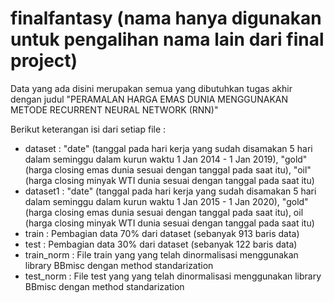 # finalfantasy (nama hanya digunakan untuk pengalihan nama lain dari final project)
Data yang ada disini merupakan semua yang dibutuhkan tugas akhir dengan judul "PERAMALAN HARGA EMAS DUNIA MENGGUNAKAN METODE RECURRENT NEURAL NETWORK (RNN)"

Berikut keterangan isi dari setiap file :
- dataset : "date" (tanggal pada hari kerja yang sudah disamakan 5 hari dalam seminggu dalam kurun waktu 1 Jan 2014 - 1 Jan 2019), "gold" (harga closing emas dunia sesuai dengan tanggal pada saat itu), "oil" (harga closing minyak WTI dunia sesuai dengan tanggal pada saat itu)
- dataset1 : "date" (tanggal pada hari kerja yang sudah disamakan 5 hari dalam seminggu dalam kurun waktu 1 Jan 2015 - 1 Jan 2020), "gold" (harga closing emas dunia sesuai dengan tanggal pada saat itu), oil (harga closing minyak WTI dunia sesuai dengan tanggal pada saat itu)
- train : Pembagian data 70% dari dataset (sebanyak 913 baris data)
- test : Pembagian data 30% dari dataset (sebanyak 122 baris data)
- train_norm : File train yang yang telah dinormalisasi menggunakan library BBmisc dengan method standarization
- test_norm : File test yang yang telah dinormalisasi menggunakan library BBmisc dengan method standarization
